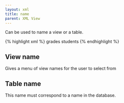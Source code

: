 ```yaml
---
layout: xml
title: name
parent: XML View
---
```

Can be used to name a view or a table.

{% highlight xml %}
    <view>
        <name>grades</name>
        <table>
            <name>students</name>
{% endhighlight %}

## View name
Gives a menu of view names for the user to select from

## Table name
This name must correspond to a name in the database.
